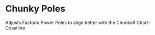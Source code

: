 # Chunky Poles
Adjusts Factorio Power Poles to align better with the Chunks#   C h a r t - C o a s t l i n e  
 